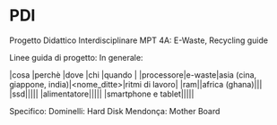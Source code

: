 # PDI
Progetto Didattico Interdisciplinare MPT 4A: E-Waste, Recycling guide

Linee guida di progetto:
In generale:

|cosa      |perchè |dove                        |chi         |quando         |
|processore|e-waste|asia (cina, giappone, india)|<nome_ditte>|ritmi di lavoro|
|ram||africa (ghana)|||
|ssd|||||
|alimentatore|||||
|smartphone e tablet|||||

Specifico:
Dominelli: Hard Disk
Mendonça: Mother Board
